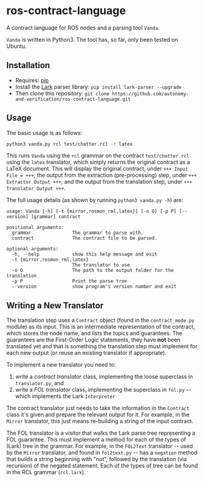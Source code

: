# ros-contract-language
A contract language for ROS nodes and a parsing tool `Vanda`.

`Vanda` is written in Python3. 
The tool has, so far, only been tested on Ubuntu.

## Installation

* Requires: [pip](https://pypi.org/project/pip/)
* Install the [Lark](https://github.com/lark-parser/lark) parser library: `pip install lark-parser --upgrade`
* Then clone this repository: `git clone https://github.com/autonomy-and-verification/ros-contract-language.git`

## Usage

The basic usage is as follows:
```bash
python3 vanda.py rcl test/chatter.rcl -t latex
```
This runs `Vanda` using the `rcl` grammar on the contract `test/chatter.rcl` using the `latex` translator, which simply returns the original contract as a LaTeX document. This will display the original contract, under `+++ Input File = +++`; the output from the extraction (pre-processing) step, under `+++ Extractor Output +++`; and the output from the translation step, under `+++ Translator Output +++`.


The full usage details (as shown by running `python3 vanda.py -h`) are:
```
usage: Vanda [-h] [-t {mirror,rosmon_rml,latex}] [-o O] [-p P] [--version] [grammar] contract

positional arguments:
  grammar               The grammar to parse with.
  contract              The contract file to be parsed.

optional arguments:
  -h, --help            show this help message and exit
  -t {mirror,rosmon_rml,latex}
                        The translator to use
  -o O                  The path to the output folder for the translation
  -p P                  Print the parse tree
  --version             show program's version number and exit

```

## Writing a New Translator

The translation step uses a `Contract` object (found in the `contract_mode.py` module) as its input. This is an intermediate representation of the contract, which stores the node name, and lists the topics and guarantees. The guarantees are the First-Order Logic statements, they have **not** been translated yet and that is something the translation step must implement for each new output (or reuse an existing translator if appropriate).

To implement a new translator you need to:
1. write a _contract translator_ class, implementing the loose superclass in `translator.py`, and
2. write a _FOL translator_ class, implementing the superclass in `fol.py` -- which implements the Lark `Interpreter`

The contract translator just needs to take the information in the `Contract` class it's given and prepare the relevant output for it. For example, in the `Mirror` translator, this just means re-building a string of the input contract.

The FOL translator is a visitor that walks the Lark parse tree representing a FOL guarantee. This must implement a method for each of the types of (Lark) tree in the grammar. For example, in the `FOL2Text` translator -- used by the `Mirror` translator, and found in `fol2text.py` -- has a `negation` method that builds a string beginning with "not", followed by the translation (via recursion) of the negated statement. Each of the types of tree can be found in the RCL grammar (`rcl.lark`).
